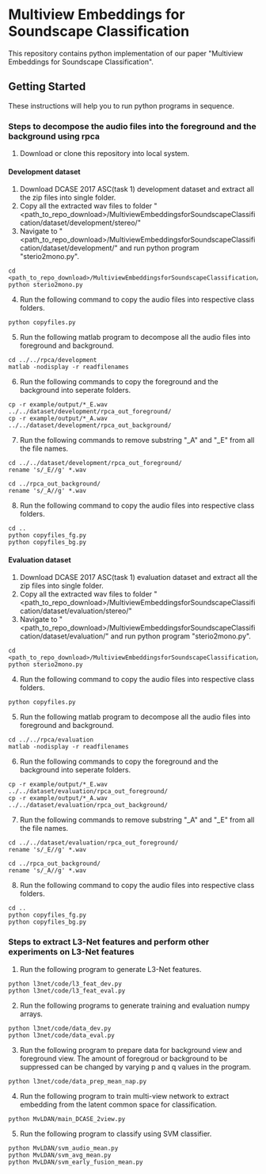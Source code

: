 # Multiview Embeddings for Soundscape Classification

This repository contains python implementation of our paper "Multiview Embeddings for Soundscape Classification".

## Getting Started

These instructions will help you to run python programs in sequence.

### Steps to decompose the audio files into the foreground and the background using rpca

1. Download or clone this repository into local system.

#### Development dataset

1. Download DCASE 2017 ASC(task 1) development dataset and extract all the zip files into single folder.
2. Copy all the extracted wav files to folder "<path_to_repo_download>/MultiviewEmbeddingsforSoundscapeClassification/dataset/development/stereo/"
3. Navigate to "<path_to_repo_download>/MultiviewEmbeddingsforSoundscapeClassification/dataset/development/" and run python program "sterio2mono.py".
```
cd <path_to_repo_download>/MultiviewEmbeddingsforSoundscapeClassification/dataset/development/
python sterio2mono.py
```
4. Run the following command to copy the audio files into respective class folders.
```
python copyfiles.py
```
5. Run the following matlab program to decompose all the audio files into foreground and background.
```
cd ../../rpca/development
matlab -nodisplay -r readfilenames
```
6. Run the following commands to copy the foreground and the background into seperate folders.
```
cp -r example/output/*_E.wav ../../dataset/development/rpca_out_foreground/
cp -r example/output/*_A.wav ../../dataset/development/rpca_out_background/
```
7. Run the following commands to remove substring "_A" and "_E" from all the file names.
```
cd ../../dataset/development/rpca_out_foreground/
rename 's/_E//g' *.wav

cd ../rpca_out_background/
rename 's/_A//g' *.wav
```
8. Run the following command to copy the audio files into respective class folders.
```
cd ..
python copyfiles_fg.py
python copyfiles_bg.py
```

#### Evaluation dataset

1. Download DCASE 2017 ASC(task 1) evaluation dataset and extract all the zip files into single folder.
2. Copy all the extracted wav files to folder "<path_to_repo_download>/MultiviewEmbeddingsforSoundscapeClassification/dataset/evaluation/stereo/"
3. Navigate to "<path_to_repo_download>/MultiviewEmbeddingsforSoundscapeClassification/dataset/evaluation/" and run python program "sterio2mono.py".
```
cd <path_to_repo_download>/MultiviewEmbeddingsforSoundscapeClassification/dataset/evaluation/
python sterio2mono.py
```
4. Run the following command to copy the audio files into respective class folders.
```
python copyfiles.py
```
5. Run the following matlab program to decompose all the audio files into foreground and background.
```
cd ../../rpca/evaluation
matlab -nodisplay -r readfilenames
```
6. Run the following commands to copy the foreground and the background into seperate folders.
```
cp -r example/output/*_E.wav ../../dataset/evaluation/rpca_out_foreground/
cp -r example/output/*_A.wav ../../dataset/evaluation/rpca_out_background/
```
7. Run the following commands to remove substring "_A" and "_E" from all the file names.
```
cd ../../dataset/evaluation/rpca_out_foreground/
rename 's/_E//g' *.wav

cd ../rpca_out_background/
rename 's/_A//g' *.wav
```
8. Run the following command to copy the audio files into respective class folders.
```
cd ..
python copyfiles_fg.py
python copyfiles_bg.py
```

### Steps to extract L3-Net features and perform other experiments on L3-Net features

1. Run the following program to generate L3-Net features.
```
python l3net/code/l3_feat_dev.py
python l3net/code/l3_feat_eval.py

```
2. Run the following programs to generate training and evaluation numpy arrays.
```
python l3net/code/data_dev.py
python l3net/code/data_eval.py
```
3. Run the following program to prepare data for background view and foreground view. The amount of foregroud or background to be suppressed can be changed by varying p and q values in the program.
```
python l3net/code/data_prep_mean_nap.py
```

4. Run the following program to train multi-view network to extract embedding from the latent common space for classification.
```
python MvLDAN/main_DCASE_2view.py
```
5. Run the following program to classify using SVM classifier. 
```
python MvLDAN/svm_audio_mean.py
python MvLDAN/svm_avg_mean.py
python MvLDAN/svm_early_fusion_mean.py
```

